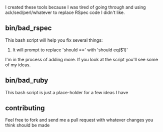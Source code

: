 I created these tools because I was tired of going through and using ack/sed/perl/whatever to replace RSpec code I didn't like.  
## bin/bad_rspec
This bash script will help you fix several things:
  1. It will prompt to replace 'should ==' with 'should eq($1)'


I'm in the process of adding more. If you look at the script you'll see some of my ideas.  

## bin/bad_ruby
This bash script is just a place-holder for a few ideas I have



## contributing
Feel free to fork and send me a pull request with whatever changes you think should be made
